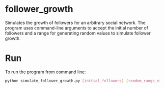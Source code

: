 # follower_growth
Simulates the growth of followers for an arbitrary social network.
The program uses command-line arguments to accept the initial number of followers and a range for generating random values to simulate follower growth.

# Run
To run the program from command line:
```bash
python simulate_follower_growth.py [initial_followers] [random_range_start] [random_range_end]
```
